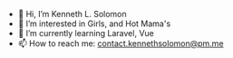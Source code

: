 - 👋 Hi, I’m Kenneth L. Solomon
- 👀 I’m interested in Girls, and Hot Mama's
- 🌱 I’m currently learning Laravel, Vue
- 📫 How to reach me: contact.kennethsolomon@pm.me
